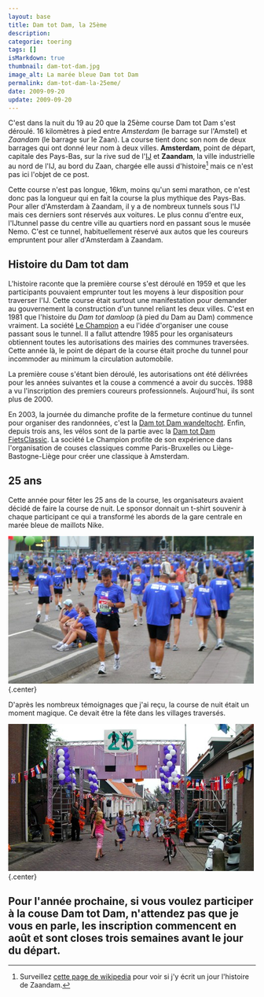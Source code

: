 ```yaml
---
layout: base
title: Dam tot Dam, la 25ème
description: 
categorie: toering
tags: []
isMarkdown: true
thumbnail: dam-tot-dam.jpg
image_alt: La marée bleue Dam tot Dam
permalink: dam-tot-dam-la-25eme/
date: 2009-09-20
update: 2009-09-20
---
```




C'est dans la nuit du 19 au 20 que la 25ème course Dam tot Dam s'est déroulé. 16 kilomètres à pied entre *Amsterdam* (le barrage sur l'Amstel) et *Zaandam* (le barrage sur le Zaan). La course tient donc son nom de deux barrages qui ont donné leur nom à deux villes. **Amsterdam**, point de départ, capitale des Pays-Bas, sur la rive sud de l'[IJ](/nouveau-mot-ij-2) et **Zaandam**, la ville industrielle au nord de l'IJ, au bord du Zaan, chargée elle aussi d'histoire[^1] mais ce n'est pas ici l'objet de ce post.

Cette course n'est pas longue, 16km, moins qu'un semi marathon, ce n'est donc pas la longueur qui en fait la course la plus mythique des Pays-Bas. Pour aller d'Amsterdam à Zaandam, il y a de nombreux tunnels sous l'IJ mais ces derniers sont réservés aux voitures. Le plus connu d'entre eux, l'IJtunnel passe du centre ville au quartiers nord en passant sous le musée Nemo. C'est ce tunnel, habituellement réservé aux autos que les coureurs empruntent pour aller d'Amsterdam à Zaandam.

## Histoire du Dam tot dam

L'histoire raconte que la première course s'est déroulé en 1959 et que les participants pouvaient emprunter tout les moyens à leur disposition pour traverser l'IJ. Cette course était surtout une manifestation pour demander au gouvernement la construction d'un tunnel reliant les deux villes. C'est en 1981 que l'histoire du *Dam tot damloop* (à pied du Dam au Dam) commence vraiment. La société [Le Champion](http://www.lechampion.nl/) a eu l'idée d'organiser une couse passant sous le tunnel. Il a fallut attendre 1985 pour les organisateurs obtiennent toutes les autorisations des mairies des communes traversées.  Cette année là, le point de départ de la course était proche du tunnel pour incommoder au minimum la circulation automobile. 

La première couse s'étant bien déroulé, les autorisations ont été délivrées pour les années suivantes et la couse a commencé a avoir du succès. 1988 a vu l'inscription des premiers coureurs professionnels. Aujourd'hui, ils sont plus de 2000.

En 2003, la journée du dimanche profite de la fermeture continue du tunnel pour organiser des randonnées, c'est la [Dam tot Dam wandeltocht](  http://www.damtotdamwandeltocht.nl). Enfin, depuis trois ans, les vélos sont de la partie avec la [Dam tot Dam FietsClassic](http://www.damtotdamfietsclassic.nl/). La société Le Champion profite de son expérience dans l'organisation de couses classiques comme Paris-Bruxelles ou Liège-Bastogne-Liège pour créer une classique à Amsterdam.

## 25 ans
Cette année pour fêter les 25 ans de la course, les organisateurs avaient décidé de faire la course de nuit. Le sponsor donnait un t-shirt souvenir à chaque participant ce qui a transformé les abords de la gare centrale en marée bleue de maillots Nike. 

![La marée bleue Dam tot Dam](dam-tot-dam.jpg){.center}

D'après les nombreux témoignages que j'ai reçu, la course de nuit était un moment magique. Ce devait être la fête dans les villages traversés.

![Dam tot Dam à Oostzaan](dam-tot-dam-oostzaan.jpg){.center}

Pour l'année prochaine, si vous voulez participer à la couse **Dam tot Dam**, n'attendez pas que je vous en parle, les inscription commencent en août et sont closes trois semaines avant le jour du départ.
---
[^1]: Surveillez [cette page de wikipedia](http://fr.wikipedia.org/wiki/Zaandam) pour voir si j'y écrit un jour l'histoire de Zaandam.
<!-- post notes:
http://www.zaanstad.nl/sct/sportstad/sportevenem/geschied/?view=Standard
--->
